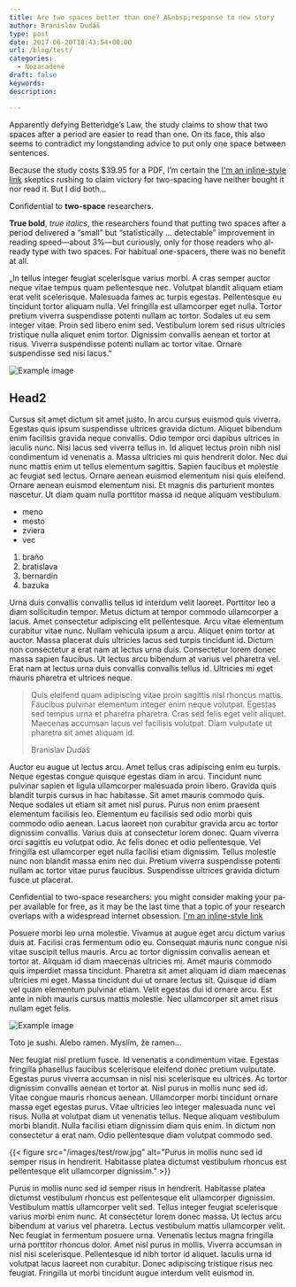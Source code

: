 ```yaml
---
title: Are two spaces better than one? A&nbsp;response to new story
author: Branislav Dudáš
type: post
date: 2017-06-20T18:43:54+00:00
url: /blog/test/
categories:
  - Nezaradené
draft: false
keywords:
description:

---
```

Ap­par­ently de­fy­ing Bet­teridge’s Law, the study claims to show that two spaces af­ter a pe­riod are eas­ier to read than one. On its face, this also seems to con­tra­dict my long­stand­ing ad­vice to put only one space be­tween sen­tences.

Be­cause the study costs $39.95 for a PDF, I’m cer­tain the [I'm an inline-style link](https://www.google.com) skep­tics rush­ing to claim vic­tory for two-spac­ing have nei­ther bought it nor read it. But I did both…

<aside>Con­fi­den­tial to <b>two-space</b> re­searchers.</aside>

**True bold**, *true italics*, the re­searchers found that putting two spaces af­ter a pe­riod de­liv­ered a “small” but “sta­tis­ti­cally … de­tectable” im­prove­ment in read­ing speed—about 3%—but cu­ri­ously, only for those read­ers who al­ready type with two spaces. For ha­bit­ual one-spac­ers, there was no ben­e­fit at all.

<p class="hanging-punctuation">„In tellus integer feugiat scelerisque varius morbi. A cras semper auctor neque vitae tempus quam pellentesque nec. Volutpat blandit aliquam etiam erat velit scelerisque. Malesuada fames ac turpis egestas. Pellentesque eu tincidunt tortor aliquam nulla. Vel fringilla est ullamcorper eget nulla. Tortor pretium viverra suspendisse potenti nullam ac tortor. Sodales ut eu sem integer vitae. Proin sed libero enim sed. Vestibulum lorem sed risus ultricies tristique nulla aliquet enim tortor. Dignissim convallis aenean et tortor at risus. Viverra suspendisse potenti nullam ac tortor vitae. Ornare suspendisse sed nisi lacus.”</p>

![Example image](/images/test/head_circle2.svg)

## Head2
Cursus sit amet dictum sit amet justo. In arcu cursus euismod quis viverra. Egestas quis ipsum suspendisse ultrices gravida dictum. Aliquet bibendum enim facilisis gravida neque convallis. Odio tempor orci dapibus ultrices in iaculis nunc. Nisi lacus sed viverra tellus in. Id aliquet lectus proin nibh nisl condimentum id venenatis a. Massa ultricies mi quis hendrerit dolor. Nec dui nunc mattis enim ut tellus elementum sagittis. Sapien faucibus et molestie ac feugiat sed lectus. Ornare aenean euismod elementum nisi quis eleifend. Ornare aenean euismod elementum nisi. Et magnis dis parturient montes nascetur. Ut diam quam nulla porttitor massa id neque aliquam vestibulum.

- meno
- mesto
- zviera
- vec

1. braňo
2. bratislava
3. bernardín
4. bazuka

Urna duis convallis convallis tellus id interdum velit laoreet. Porttitor leo a diam sollicitudin tempor. Metus dictum at tempor commodo ullamcorper a lacus. Amet consectetur adipiscing elit pellentesque. Arcu vitae elementum curabitur vitae nunc. Nullam vehicula ipsum a arcu. Aliquet enim tortor at auctor. Massa placerat duis ultricies lacus sed turpis tincidunt id. Dictum non consectetur a erat nam at lectus urna duis. Consectetur lorem donec massa sapien faucibus. Ut lectus arcu bibendum at varius vel pharetra vel. Erat nam at lectus urna duis convallis convallis tellus id. Ultricies mi eget mauris pharetra et ultrices neque. 

>Quis eleifend quam adipiscing vitae proin sagittis nisl rhoncus mattis. Faucibus pulvinar elementum integer enim neque volutpat. Egestas sed tempus urna et pharetra pharetra. Cras sed felis eget velit aliquet. Maecenas accumsan lacus vel facilisis volutpat. Diam vulputate ut pharetra sit amet aliquam id.
> <footer>Branislav Dudáš</footer>

Auctor eu augue ut lectus arcu. Amet tellus cras adipiscing enim eu turpis. Neque egestas congue quisque egestas diam in arcu. Tincidunt nunc pulvinar sapien et ligula ullamcorper malesuada proin libero. Gravida quis blandit turpis cursus in hac habitasse. Sit amet mauris commodo quis. Neque sodales ut etiam sit amet nisl purus. Purus non enim praesent elementum facilisis leo. Elementum eu facilisis sed odio morbi quis commodo odio aenean. Lacus laoreet non curabitur gravida arcu ac tortor dignissim convallis. Varius duis at consectetur lorem donec. Quam viverra orci sagittis eu volutpat odio. Ac felis donec et odio pellentesque. Vel fringilla est ullamcorper eget nulla facilisi etiam dignissim. Tellus molestie nunc non blandit massa enim nec dui. Pretium viverra suspendisse potenti nullam ac tortor vitae purus faucibus. Suspendisse ultrices gravida dictum fusce ut placerat.

<aside>Con­fi­den­tial to two-space re­searchers: you might con­sider mak­ing your pa­per avail­able for free, as it may be the last time that a topic of your re­search over­laps with a wide­spread in­ter­net obsession. <a href="https://www.google.com"> I'm an inline-style link</a></aside>

Posuere morbi leo urna molestie. Vivamus at augue eget arcu dictum varius duis at. Facilisi cras fermentum odio eu. Consequat mauris nunc congue nisi vitae suscipit tellus mauris. Arcu ac tortor dignissim convallis aenean et tortor at. Aliquam id diam maecenas ultricies mi. Amet mauris commodo quis imperdiet massa tincidunt. Pharetra sit amet aliquam id diam maecenas ultricies mi eget. Massa tincidunt dui ut ornare lectus sit. Quisque id diam vel quam elementum pulvinar etiam. Velit egestas dui id ornare arcu. Est ante in nibh mauris cursus mattis molestie. Nec ullamcorper sit amet risus nullam eget felis.

![Example image](/images/test/image.svg)

<aside>Toto je sushi. Alebo ramen. Myslím, že ramen…</aside>

Nec feugiat nisl pretium fusce. Id venenatis a condimentum vitae. Egestas fringilla phasellus faucibus scelerisque eleifend donec pretium vulputate. Egestas purus viverra accumsan in nisl nisi scelerisque eu ultrices. Ac tortor dignissim convallis aenean et tortor at. Nisl purus in mollis nunc sed id. Vitae congue mauris rhoncus aenean. Ullamcorper morbi tincidunt ornare massa eget egestas purus. Vitae ultricies leo integer malesuada nunc vel risus. Nulla at volutpat diam ut venenatis tellus. Neque aliquam vestibulum morbi blandit. Nulla facilisi etiam dignissim diam quis enim. In dictum non consectetur a erat nam. Odio pellentesque diam volutpat commodo sed.

{{< figure src="/images/test/row.jpg" alt="Purus in mollis nunc sed id semper risus in hendrerit. Habitasse platea dictumst vestibulum rhoncus est pellentesque elit ullamcorper dignissim." >}}

Purus in mollis nunc sed id semper risus in hendrerit. Habitasse platea dictumst vestibulum rhoncus est pellentesque elit ullamcorper dignissim. Vestibulum mattis ullamcorper velit sed. Tellus integer feugiat scelerisque varius morbi enim nunc. At consectetur lorem donec massa. Ut lectus arcu bibendum at varius vel pharetra. Lectus vestibulum mattis ullamcorper velit. Nec feugiat in fermentum posuere urna. Venenatis lectus magna fringilla urna porttitor rhoncus dolor. Amet nisl purus in mollis. Viverra accumsan in nisl nisi scelerisque. Pellentesque id nibh tortor id aliquet. Iaculis urna id volutpat lacus laoreet non curabitur. Donec adipiscing tristique risus nec feugiat. Fringilla ut morbi tincidunt augue interdum velit euismod in.